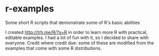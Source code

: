 # r-examples
Some short R scripts that demonstrate some of R's basic abilities

I created http://trh.me/R/?s=R in order to learn more R with practical, editable examples.  I had a lot of fun with it, so I decided to share with everyone. Credit where credit due: some of these are modified from the examples that come with some R distributions.

